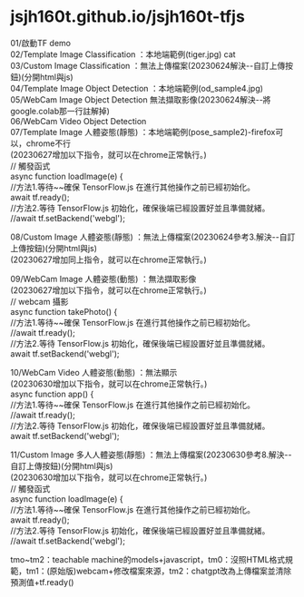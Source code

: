 # jsjh160t.github.io/jsjh160t-tfjs

01/啟動TF demo<br>
02/Template Image Classification ：本地端範例(tiger.jpg) cat<br>
03/Custom Image Classification  ：無法上傳檔案(20230624解決--自訂上傳按鈕)(分開html與js)<br>
04/Template Image Object Detection ：本地端範例(od_sample4.jpg)<br>
05/WebCam Image Object Detection  無法擷取影像(20230624解決--將google.colab那一行註解掉)<br>
06/WebCam Video Object Detection<br>
07/Template Image 人體姿態(靜態) ：本地端範例(pose_sample2)-firefox可以，chrome不行<br>
  (20230627增加以下指令，就可以在chrome正常執行。)<br>
  // 觸發函式<br>
  async function loadImage(e) {<br>
     //方法1.等待~~確保 TensorFlow.js 在進行其他操作之前已經初始化。<br>
     await tf.ready();<br>
     //方法2.等待 TensorFlow.js 初始化，確保後端已經設置好並且準備就緒。<br>
     //await tf.setBackend('webgl'); <br>   
        
08/Custom Image 人體姿態(靜態) ：無法上傳檔案(20230624參考3.解決--自訂上傳按鈕)(分開html與js)<br>
  (20230627增加同上指令，就可以在chrome正常執行。)<br>

09/WebCam Image 人體姿態(動態) ：無法擷取影像<br>
  (20230627增加以下指令，就可以在chrome正常執行。)<br>
  // webcam 攝影<br>
  async function takePhoto() {<br>
    //方法1.等待~~確保 TensorFlow.js 在進行其他操作之前已經初始化。<br>
    //await tf.ready();<br>
    //方法2.等待 TensorFlow.js 初始化，確保後端已經設置好並且準備就緒。<br>
    await tf.setBackend('webgl');<br>
    
10/WebCam Video 人體姿態(動態) ：無法顯示<br>
  (20230630增加以下指令，就可以在chrome正常執行。)<br>
  async function app() {<br>
    //方法1.等待~~確保 TensorFlow.js 在進行其他操作之前已經初始化。<br>
    //await tf.ready();<br>
    //方法2.等待 TensorFlow.js 初始化，確保後端已經設置好並且準備就緒。<br>
    await tf.setBackend('webgl');<br>
        
11/Custom Image 多人人體姿態(靜態) ：無法上傳檔案(20230630參考8.解決--自訂上傳按鈕)(分開html與js)<br>
  (20230630增加以下指令，就可以在chrome正常執行。)<br>
  // 觸發函式<br>
  async function loadImage(e) {<br>
     //方法1.等待~~確保 TensorFlow.js 在進行其他操作之前已經初始化。<br>
     await tf.ready();<br>
     //方法2.等待 TensorFlow.js 初始化，確保後端已經設置好並且準備就緒。<br>
     //await tf.setBackend('webgl'); <br>   

tmo~tm2：teachable machine的models+javascript，tm0：沒照HTML格式規範，tm1：(原始版)webcam+修改檔案來源，tm2：chatgpt改為上傳檔案並清除預測值+tf.ready()

